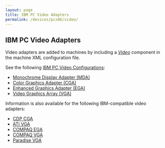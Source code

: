 ```yaml
---
layout: page
title: IBM PC Video Adapters
permalink: /devices/pcx86/video/
---
```


IBM PC Video Adapters
---

Video adapters are added to machines by including a *[Video](/docs/pcx86/video/)* component in the machine XML
configuration file.

See the following [IBM PC Video Configurations](ibm/):

* [Monochrome Display Adapter (MDA)](ibm/mda/)
* [Color Graphics Adapter (CGA)](ibm/cga/)
* [Enhanced Graphics Adapter (EGA)](ibm/ega/)
* [Video Graphics Array (VGA)](ibm/vga/)

Information is also available for the following IBM-compatible video adapters:

* [CDP CGA](cdp/cga/)
* [ATI VGA](ati/vga/)
* [COMPAQ EGA](compaq/ega/)
* [COMPAQ VGA](compaq/vga/)
* [Paradise VGA](paradise/vga/)
